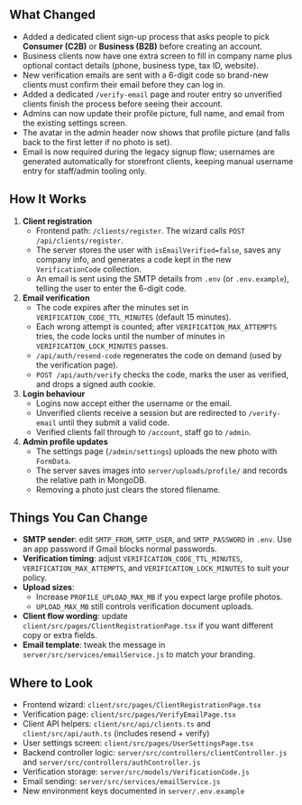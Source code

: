## What Changed

- Added a dedicated client sign-up process that asks people to pick **Consumer (C2B)** or **Business (B2B)** before creating an account.
- Business clients now have one extra screen to fill in company name plus optional contact details (phone, business type, tax ID, website).
- New verification emails are sent with a 6-digit code so brand-new clients must confirm their email before they can log in.
- Added a dedicated `/verify-email` page and router entry so unverified clients finish the process before seeing their account.
- Admins can now update their profile picture, full name, and email from the existing settings screen.
- The avatar in the admin header now shows that profile picture (and falls back to the first letter if no photo is set).
- Email is now required during the legacy signup flow; usernames are generated automatically for storefront clients, keeping manual username entry for staff/admin tooling only.

## How It Works

1. **Client registration**
   - Frontend path: `/clients/register`. The wizard calls `POST /api/clients/register`.
   - The server stores the user with `isEmailVerified=false`, saves any company info, and generates a code kept in the new `VerificationCode` collection.
   - An email is sent using the SMTP details from `.env` (or `.env.example`), telling the user to enter the 6-digit code.
2. **Email verification**
   - The code expires after the minutes set in `VERIFICATION_CODE_TTL_MINUTES` (default 15 minutes).
   - Each wrong attempt is counted; after `VERIFICATION_MAX_ATTEMPTS` tries, the code locks until the number of minutes in `VERIFICATION_LOCK_MINUTES` passes.
   - `/api/auth/resend-code` regenerates the code on demand (used by the verification page).
   - `POST /api/auth/verify` checks the code, marks the user as verified, and drops a signed auth cookie.
3. **Login behaviour**
   - Logins now accept either the username or the email.
   - Unverified clients receive a session but are redirected to `/verify-email` until they submit a valid code.
   - Verified clients fall through to `/account`, staff go to `/admin`.
4. **Admin profile updates**
   - The settings page (`/admin/settings`) uploads the new photo with `FormData`.
   - The server saves images into `server/uploads/profile/` and records the relative path in MongoDB.
   - Removing a photo just clears the stored filename.

## Things You Can Change

- **SMTP sender**: edit `SMTP_FROM`, `SMTP_USER`, and `SMTP_PASSWORD` in `.env`. Use an app password if Gmail blocks normal passwords.
- **Verification timing**: adjust `VERIFICATION_CODE_TTL_MINUTES`, `VERIFICATION_MAX_ATTEMPTS`, and `VERIFICATION_LOCK_MINUTES` to suit your policy.
- **Upload sizes**:
  - Increase `PROFILE_UPLOAD_MAX_MB` if you expect large profile photos.
  - `UPLOAD_MAX_MB` still controls verification document uploads.
- **Client flow wording**: update `client/src/pages/ClientRegistrationPage.tsx` if you want different copy or extra fields.
- **Email template**: tweak the message in `server/src/services/emailService.js` to match your branding.

## Where to Look

- Frontend wizard: `client/src/pages/ClientRegistrationPage.tsx`
- Verification page: `client/src/pages/VerifyEmailPage.tsx`
- Client API helpers: `client/src/api/clients.ts` and `client/src/api/auth.ts` (includes resend + verify)
- User settings screen: `client/src/pages/UserSettingsPage.tsx`
- Backend controller logic: `server/src/controllers/clientController.js` and `server/src/controllers/authController.js`
- Verification storage: `server/src/models/VerificationCode.js`
- Email sending: `server/src/services/emailService.js`
- New environment keys documented in `server/.env.example`
